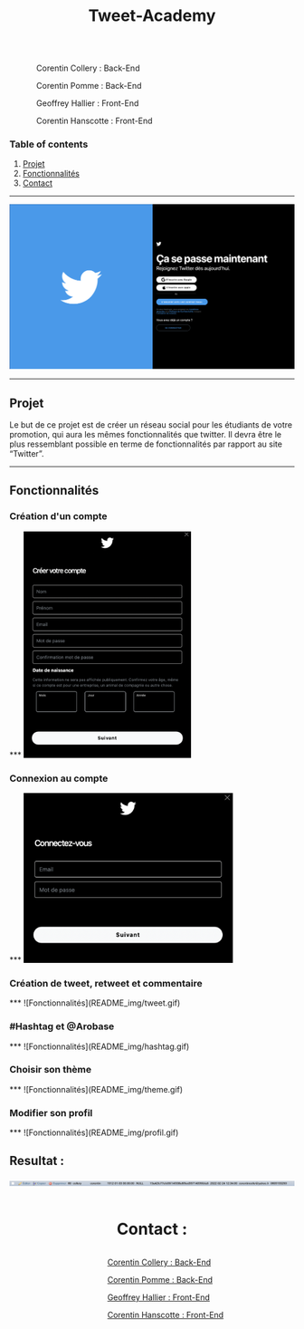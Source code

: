 <h1 align="center"> Tweet-Academy</h1>

<br>
<br>

<ol>
    <ul>Corentin Collery : Back-End</ul>
    <ul>Corentin Pomme : Back-End</ul>
    <ul>Geoffrey Hallier : Front-End</ul>
    <ul>Corentin Hanscotte : Front-End</ul>
</ol>

### Table of contents

1. [Projet](#Projet)
2. [Fonctionnalités](#Fonctionnalité)
3. [Contact](#contact)

***
![Alt text](README_img/login.png?raw=true "Title")
***

## Projet

 <p> Le but de ce projet est de créer un réseau social pour les étudiants de votre promotion, qui aura les mêmes fonctionnalités que twitter. Il devra être le plus ressemblant possible en terme de fonctionnalités par rapport au site “Twitter”.</p>


***

## Fonctionnalités

<h3>Création d'un compte</h3>
***
<img src="README_img/register.png" width="auto" height="400">

<h3>Connexion au compte</h3>
***
<img src="README_img/connexion.png" width="auto" height="300">

<h3>Création de tweet, retweet et commentaire</h3>
***
![Fonctionnalités](README_img/tweet.gif)

<h3>#Hashtag et @Arobase</h3>
***
![Fonctionnalités](README_img/hashtag.gif)

<h3>Choisir son thème</h3>
***
![Fonctionnalités](README_img/theme.gif)

<h3>Modifier son profil</h3>
***
![Fonctionnalités](README_img/profil.gif)

## Resultat :

<img src="README_img/resultat_num.png">

<br>
<br>



<h1 align="center"> Contact : </h1>

<ol style="justify-content:center; display: grid;">
    <ul><a href="https://github.com/ColleryCorentin">Corentin Collery : Back-End</a></ul>
    <ul><a href="https://github.com/skyznet1">Corentin Pomme : Back-End</a></ul>
    <ul><a href="https://github.com/GeoffH02"> Geoffrey Hallier : Front-End</a></ul>   
    <ul><a href="https://github.com/HCorentin"> Corentin Hanscotte : Front-End</a></ul>
</ol>









